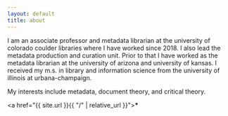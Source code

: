 ```yaml
---
layout: default
title: about
---
```


I am an associate professor and metadata librarian at the university of colorado coulder libraries where I have worked since 2018. I also lead the metadata production and curation unit. Prior to that I have worked as the metadata librarian at the university of arizona and university of kansas. I received my m.s. in library and information science from the university of illinois at urbana-champaign.

My interests include metadata, document theory, and critical theory.


<a href="{{ site.url }}{{ "/" | relative_url }}"><b>*</b></a>
